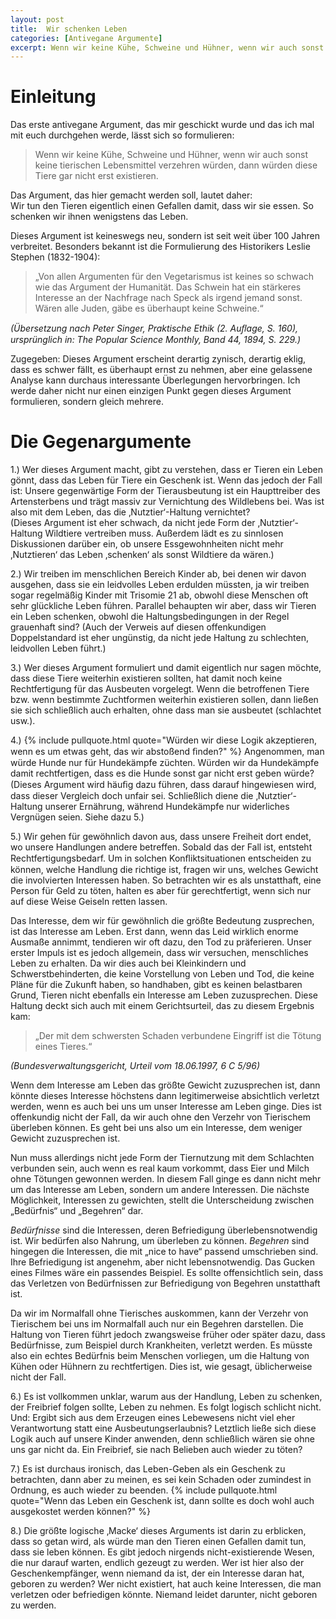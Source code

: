 ```yaml
---
layout: post
title:  Wir schenken Leben
categories: [Antivegane Argumente]
excerpt: Wenn wir keine Kühe, Schweine und Hühner, wenn wir auch sonst keine tierischen Lebensmittel verzehren würden, dann würden diese Tiere gar nicht erst existieren. 
---
```


# Einleitung

Das erste antivegane Argument, das mir geschickt wurde und das ich mal mit euch durchgehen werde, lässt sich so formulieren: 

> Wenn wir keine Kühe, Schweine und Hühner, wenn wir auch sonst keine tierischen Lebensmittel verzehren würden, dann würden diese Tiere gar nicht erst existieren. 

Das Argument, das hier gemacht werden soll, lautet daher:  
Wir tun den Tieren eigentlich einen Gefallen damit, dass wir sie essen. So schenken wir ihnen wenigstens das Leben. 

Dieses Argument ist keineswegs neu, sondern ist seit weit über 100 Jahren verbreitet. Besonders bekannt ist die Formulierung des Historikers Leslie Stephen (1832-1904): 

> „Von allen Argumenten für den Vegetarismus ist keines so schwach wie das Argument der Humanität. Das Schwein hat ein stärkeres Interesse an der Nachfrage nach Speck als irgend jemand sonst. Wären alle Juden, gäbe es überhaupt keine Schweine.“

_(Übersetzung nach Peter Singer, Praktische Ethik (2. Auﬂage, S. 160), ursprünglich in: The Popular Science Monthly, Band 44, 1894, S. 229.)_

Zugegeben: Dieses Argument erscheint derartig zynisch, derartig eklig, dass es schwer fällt, es überhaupt ernst zu nehmen, aber eine gelassene Analyse kann durchaus interessante Überlegungen hervorbringen. 
Ich werde daher nicht nur einen einzigen Punkt gegen dieses Argument formulieren, sondern gleich mehrere.

# Die Gegenargumente

1.) Wer dieses Argument macht, gibt zu verstehen, dass er Tieren ein Leben gönnt, dass das Leben für Tiere ein Geschenk ist. 
Wenn das jedoch der Fall ist: Unsere gegenwärtige Form der Tierausbeutung ist ein Haupttreiber des Artensterbens und trägt massiv zur Vernichtung des Wildlebens bei. 
Was ist also mit dem Leben, das die ‚Nutztier‘-Haltung vernichtet?  
(Dieses Argument ist eher schwach, da nicht jede Form der ‚Nutztier‘-Haltung Wildtiere vertreiben muss. Außerdem lädt es zu sinnlosen Diskussionen darüber ein, ob unsere Essgewohnheiten nicht mehr ‚Nutztieren‘ das Leben ‚schenken‘ als sonst Wildtiere da wären.) 

2.) Wir treiben im menschlichen Bereich Kinder ab, bei denen wir davon ausgehen, dass sie ein leidvolles Leben erdulden müssten, ja wir treiben sogar regelmäßig Kinder mit Trisomie 21 ab, obwohl diese Menschen oft sehr glückliche Leben führen. Parallel behaupten wir aber, dass wir Tieren ein Leben schenken, obwohl die Haltungsbedingungen in der Regel grauenhaft sind? (Auch der Verweis auf diesen offenkundigen Doppelstandard ist eher ungünstig, da nicht jede Haltung zu schlechten, leidvollen Leben führt.)

3.) Wer dieses Argument formuliert und damit eigentlich nur sagen möchte, dass diese Tiere weiterhin existieren sollten, hat damit noch keine Rechtfertigung für das Ausbeuten vorgelegt. Wenn die betroffenen Tiere bzw. wenn bestimmte Zuchtformen weiterhin existieren sollen, dann ließen sie sich schließlich auch erhalten, ohne dass man sie ausbeutet (schlachtet usw.). 

4.) {% include pullquote.html quote="Würden wir diese Logik akzeptieren, wenn es um etwas geht, das wir abstoßend ﬁnden?" %}  Angenommen, man würde Hunde nur für Hundekämpfe züchten. Würden wir da Hundekämpfe damit rechtfertigen, dass es die Hunde sonst gar nicht erst geben würde? (Dieses Argument wird häuﬁg dazu führen, dass darauf hingewiesen wird, dass dieser Vergleich doch unfair sei. Schließlich diene die ‚Nutztier‘-Haltung unserer Ernährung, während Hundekämpfe nur widerliches Vergnügen seien. Siehe dazu 5.)

5.) Wir gehen für gewöhnlich davon aus, dass unsere Freiheit dort endet, wo unsere Handlungen andere betreffen. Sobald das der Fall ist, entsteht Rechtfertigungsbedarf. Um in solchen Konﬂiktsituationen entscheiden zu können, welche Handlung die richtige ist, fragen wir uns, welches Gewicht die involvierten Interessen haben. So betrachten wir es als unstatthaft, eine Person für Geld zu töten, halten es aber für gerechtfertigt, wenn sich nur auf diese Weise Geiseln retten lassen. 

Das Interesse, dem wir für gewöhnlich die größte Bedeutung zusprechen, ist das Interesse am Leben. Erst dann, wenn das Leid wirklich enorme Ausmaße annimmt, tendieren wir oft dazu, den Tod zu präferieren. Unser erster Impuls ist es jedoch allgemein, dass wir versuchen, menschliches Leben zu erhalten. Da wir dies auch bei Kleinkindern und Schwerstbehinderten, die keine Vorstellung von Leben und Tod, die keine Pläne für die Zukunft haben, so handhaben, gibt es keinen belastbaren Grund, Tieren nicht ebenfalls ein Interesse am Leben zuzusprechen. 
Diese Haltung deckt sich auch mit einem Gerichtsurteil, das zu diesem Ergebnis kam: 
> „Der mit dem schwersten Schaden verbundene Eingriff ist die Tötung eines Tieres.“ 

_(Bundesverwaltungsgericht, Urteil vom 18.06.1997, 6 C 5/96)_

Wenn dem Interesse am Leben das größte Gewicht zuzusprechen ist, dann könnte dieses Interesse höchstens dann legitimerweise absichtlich verletzt werden, wenn es auch bei uns um unser Interesse am Leben ginge. Dies ist offenkundig nicht der Fall, da wir auch ohne den Verzehr von Tierischem überleben können. Es geht bei uns also um ein Interesse, dem weniger Gewicht zuzusprechen ist. 

Nun muss allerdings nicht jede Form der Tiernutzung mit dem Schlachten verbunden sein, auch wenn es real kaum vorkommt, dass Eier und Milch ohne Tötungen gewonnen werden. In diesem Fall ginge es dann nicht mehr um das Interesse am Leben, sondern um andere Interessen. Die nächste Möglichkeit, Interessen zu gewichten, stellt die Unterscheidung zwischen „Bedürfnis“ und „Begehren“ dar. 

_Bedürfnisse_ sind die Interessen, deren Befriedigung überlebensnotwendig ist. Wir bedürfen also Nahrung, um überleben zu können. _Begehren_ sind hingegen die Interessen, die mit „nice to have“ passend umschrieben sind. Ihre Befriedigung ist angenehm, aber nicht lebensnotwendig. Das Gucken eines Filmes wäre ein passendes Beispiel. Es sollte offensichtlich sein, dass das Verletzen von Bedürfnissen zur Befriedigung von Begehren unstatthaft ist.

Da wir im Normalfall ohne Tierisches auskommen, kann der Verzehr von Tierischem bei uns im Normalfall auch nur ein Begehren darstellen. Die Haltung von Tieren führt jedoch zwangsweise früher oder später dazu, dass Bedürfnisse, zum Beispiel durch Krankheiten, verletzt werden. Es müsste also ein echtes Bedürfnis beim Menschen vorliegen, um die Haltung von Kühen oder Hühnern zu rechtfertigen. Dies ist, wie gesagt, üblicherweise nicht der Fall. 

6.) Es ist vollkommen unklar, warum aus der Handlung, Leben zu schenken, der Freibrief folgen sollte, Leben zu nehmen. Es folgt logisch schlicht nicht. Und: Ergibt sich aus dem Erzeugen eines Lebewesens nicht viel eher Verantwortung statt eine Ausbeutungserlaubnis? Letztlich ließe sich diese Logik auch auf unsere Kinder anwenden, denn schließlich wären sie ohne uns gar nicht da. Ein Freibrief, sie nach Belieben auch wieder zu töten? 

7.) Es ist durchaus ironisch, das Leben-Geben als ein Geschenk zu betrachten, dann aber zu meinen, es sei kein Schaden oder zumindest in Ordnung, es auch wieder zu beenden. {% include pullquote.html quote="Wenn das Leben ein Geschenk ist, dann sollte es doch wohl auch ausgekostet werden können?" %} 

8.) Die größte logische ‚Macke‘ dieses Arguments ist darin zu erblicken, dass so getan wird, als würde man den Tieren einen Gefallen damit tun, dass sie leben können. Es gibt jedoch nirgends nicht-existierende Wesen, die nur darauf warten, endlich gezeugt zu werden. Wer ist hier also der Geschenkempfänger, wenn niemand da ist, der ein Interesse daran hat, geboren zu werden? Wer nicht existiert, hat auch keine Interessen, die man verletzen oder befriedigen könnte. Niemand leidet darunter, nicht geboren zu werden.
